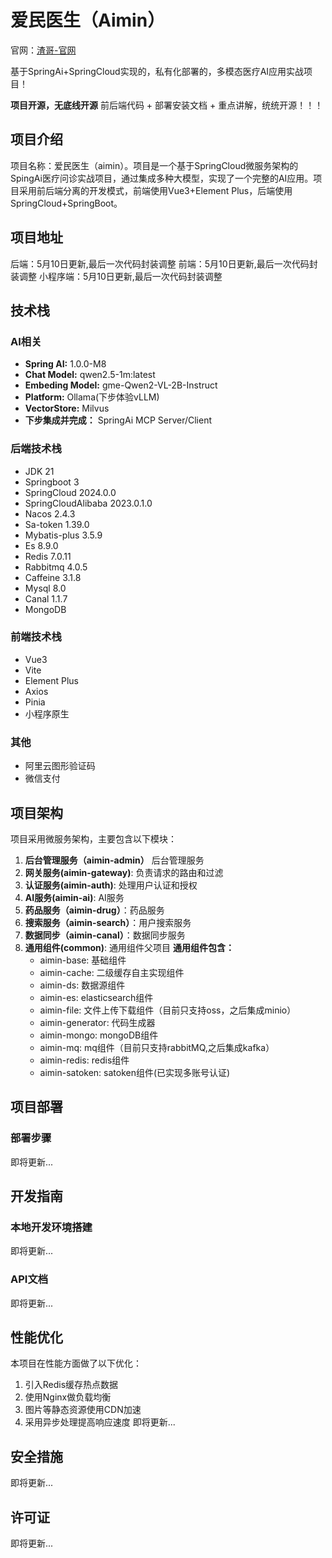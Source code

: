 # 爱民医生（Aimin）
官网：[渣哥-官网](https://www.zha-ge.cn)

基于SpringAi+SpringCloud实现的，私有化部署的，多模态医疗AI应用实战项目！

**项目开源，无底线开源**
前后端代码 + 部署安装文档 + 重点讲解，统统开源！！！

## 项目介绍

项目名称：爱民医生（aimin）。项目是一个基于SpringCloud微服务架构的SpingAi医疗问诊实战项目，通过集成多种大模型，实现了一个完整的AI应用。项目采用前后端分离的开发模式，前端使用Vue3+Element Plus，后端使用SpringCloud+SpringBoot。

## 项目地址
后端：5月10日更新,最后一次代码封装调整
前端：5月10日更新,最后一次代码封装调整
小程序端：5月10日更新,最后一次代码封装调整

## 技术栈

### AI相关
- **Spring AI:** 1.0.0-M8
- **Chat Model:** qwen2.5-1m:latest
- **Embeding Model:** gme-Qwen2-VL-2B-Instruct
- **Platform:** Ollama(下步体验vLLM)
- **VectorStore:** Milvus
- **下步集成并完成：** SpringAi MCP Server/Client

### 后端技术栈
- JDK 21
- Springboot 3
- SpringCloud 2024.0.0
- SpringCloudAlibaba 2023.0.1.0
- Nacos 2.4.3
- Sa-token 1.39.0
- Mybatis-plus 3.5.9
- Es 8.9.0
- Redis 7.0.11
- Rabbitmq 4.0.5
- Caffeine 3.1.8
- Mysql 8.0
- Canal 1.1.7
- MongoDB

### 前端技术栈
- Vue3
- Vite
- Element Plus
- Axios
- Pinia
- 小程序原生

### 其他
- 阿里云图形验证码
- 微信支付

## 项目架构

项目采用微服务架构，主要包含以下模块：
1. **后台管理服务（aimin-admin）** 后台管理服务
2. **网关服务(aimin-gateway)**: 负责请求的路由和过滤
3. **认证服务(aimin-auth)**: 处理用户认证和授权
4. **AI服务(aimin-ai)**: AI服务
5. **药品服务（aimin-drug）**：药品服务
6. **搜索服务（aimin-search）**：用户搜索服务
7. **数据同步（aimin-canal）**：数据同步服务
7. **通用组件(common)**: 通用组件父项目
   **通用组件包含：**
   - aimin-base: 基础组件
   - aimin-cache: 二级缓存自主实现组件
   - aimin-ds: 数据源组件
   - aimin-es: elasticsearch组件
   - aimin-file: 文件上传下载组件（目前只支持oss，之后集成minio）
   - aimin-generator: 代码生成器
   - aimin-mongo: mongoDB组件
   - aimin-mq: mq组件（目前只支持rabbitMQ,之后集成kafka）
   - aimin-redis: redis组件
   - aimin-satoken: satoken组件(已实现多账号认证)

## 项目部署

### 部署步骤

即将更新...

## 开发指南

### 本地开发环境搭建

即将更新...

### API文档
即将更新...

## 性能优化

本项目在性能方面做了以下优化：

1. 引入Redis缓存热点数据
2. 使用Nginx做负载均衡
4. 图片等静态资源使用CDN加速
5. 采用异步处理提高响应速度
   即将更新...

## 安全措施

即将更新...

## 许可证
即将更新...